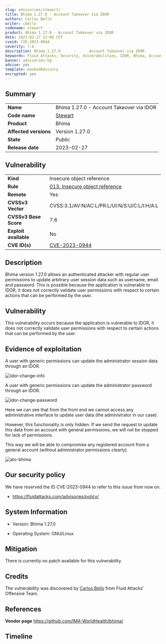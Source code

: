 ```yaml
---
slug: advisories/stewart/
title: Bhima 1.27.0 - Account Takeover via IDOR
authors: Carlos Bello
writer: cbello
codename: stewart
product: Bhima 1.27.0 - Account Takeover via IDOR
date: 2023-02-27 12:00 COT
cveid: CVE-2023-0944
severity: 7.6
description: Bhima 1.27.0      -      Account Takeover via IDOR
keywords: Fluid Attacks, Security, Vulnerabilities, IDOR, Bhima, Account Takeover
banner: advisories-bg
advise: yes
template: maskedAdvisory
encrypted: yes
---
```


## Summary

|                       |                                                                    |
| --------------------- | -------------------------------------------------------------------|
| **Name**              | Bhima 1.27.0 - Account Takeover via IDOR                           |
| **Code name**         | [Stewart](https://en.wikipedia.org/wiki/Rod_Stewart)               |
| **Product**           | Bhima                                                              |
| **Affected versions** | Version 1.27.0                                                     |
| **State**             | Public                                                             |
| **Release date**      | 2023-02-27                                                         |

## Vulnerability

|                       |                                                                                                                             |
| --------------------- | ----------------------------------------------------------------------------------------------------------------------------|
| **Kind**              | Insecure object reference                                                                                                   |
| **Rule**              | [013. Insecure object reference](https://docs.fluidattacks.com/criteria/vulnerabilities/013)                                |
| **Remote**            | Yes                                                                                                                         |
| **CVSSv3 Vector**     | CVSS:3.1/AV:N/AC:L/PR:L/UI:N/S:U/C:L/I:H/A:L                                                                                |
| **CVSSv3 Base Score** | 7.6                                                                                                                         |
| **Exploit available** | No                                                                                                                          |
| **CVE ID(s)**         | [CVE-2023-0944](https://cve.mitre.org/cgi-bin/cvename.cgi?name=CVE-2023-0944)                                               |

## Description

Bhima version 1.27.0 allows an authenticated attacker with regular user
permissions to update arbitrary user session data such as username, email
and password. This is possible because the application is vulnerable to IDOR,
it does not correctly validate user permissions with respect to certain actions
that can be performed by the user.

## Vulnerability

This vulnerability occurs because the application is vulnerable to IDOR, it does
not correctly validate user permissions with respect to certain actions that can
be performed by the user.

## Evidence of exploitation

A user with generic permissions can update the administrator session data through
an IDOR.

![idor-change-info](https://user-images.githubusercontent.com/51862990/220455447-73baa0c6-a367-425d-a0f7-151dc521b7e2.png)

A user with generic permissions can update the administrator password through an
IDOR.

![idor-change-password](https://user-images.githubusercontent.com/51862990/220455527-1c6b6ec5-1bd2-4b16-a518-92d57386f954.png)

Here we can see that from the front end we cannot access any administrative
interface to update user data (the administrator in our case).

However, this functionality is only hidden. If we send the request to update
this data from an account with general permissions, we will not be stopped for
lack of permissions.

This way we will be able to compromise any registered account from a general
account (without administrator permissions clearly).

![ato-bhima](https://user-images.githubusercontent.com/51862990/220455637-87c27e2d-e93a-46f0-b025-311ba5b6291b.gif)

## Our security policy

We have reserved the ID CVE-2023-0944 to refer to this issue from now on.

* https://fluidattacks.com/advisories/policy/

## System Information

* Version: Bhima 1.27.0

* Operating System: GNU/Linux

## Mitigation

There is currently no patch available for this vulnerability.

## Credits

The vulnerability was discovered by [Carlos
Bello](https://www.linkedin.com/in/carlos-andres-bello) from Fluid Attacks'
Offensive Team.

## References

**Vendor page** <https://github.com/IMA-WorldHealth/bhima/>

## Timeline

<time-lapse
  discovered="2023-02-21"
  contacted="2023-02-21"
  replied="2023-02-21"
  confirmed=""
  patched=""
  disclosure="">
</time-lapse>
